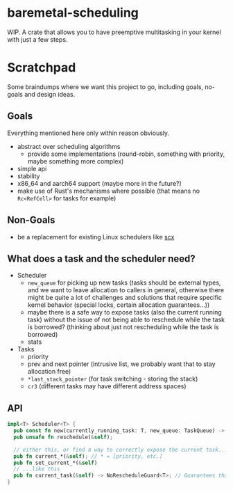 # baremetal-scheduling
WIP. A crate that allows you to have preemptive multitasking in your kernel with just a few steps.

# Scratchpad

Some braindumps where we want this project to go, including goals, no-goals and design ideas.

## Goals

Everything mentioned here only within reason obviously.

* abstract over scheduling algorithms
  * provide some implementations (round-robin, something with priority, maybe something more complex)
* simple api
* stability
* x86_64 and aarch64 support (maybe more in the future?)
* make use of Rust's mechanisms where possible (that means no `Rc<RefCell>` for tasks for example)

## Non-Goals

* be a replacement for existing Linux schedulers like [scx](https://github.com/sched-ext/scx)

## What does a task and the scheduler need?

* Scheduler
  * `new_queue` for picking up new tasks (tasks should be external types, and we want to leave allocation to callers in general, otherwise there might be quite a lot of challenges and solutions that require specific kernel behavior (special locks, certain allocation guarantees...))
  * maybe there is a safe way to expose tasks (also the current running task) without the issue of not being able to reschedule while the task is borrowed? (thinking about just not rescheduling while the task is borrowed)
  * stats
* Tasks
  * priority
  * prev and next pointer (intrusive list, we probably want that to stay allocation free)
  * `*last_stack_pointer` (for task switching - storing the stack)
  * `cr3` (different tasks may have different address spaces)

## API

```rust
impl<T> Scheduler<T> {
  pub const fn new(currently_running_task: T, new_queue: TaskQueue) -> Self;
  pub unsafe fn reschedule(&self);

  // either this, or find a way to correctly expose the current task...
  pub fn current_*(&self); // * = [priority, etc.]
  pub fn set_current_*(&self)
  // ...like this
  pub fn current_task(&self) -> NoRescheduleGuard<T>; // Guarantees that as long as the guard is not dropped, the scheduler will not reschedule. This will probably turn out to be a manual lock implementation... Not sure that I like it
}
```
